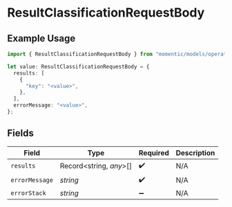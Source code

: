 # ResultClassificationRequestBody

## Example Usage

```typescript
import { ResultClassificationRequestBody } from "momentic/models/operations";

let value: ResultClassificationRequestBody = {
  results: [
    {
      "key": "<value>",
    },
  ],
  errorMessage: "<value>",
};
```

## Fields

| Field                   | Type                    | Required                | Description             |
| ----------------------- | ----------------------- | ----------------------- | ----------------------- |
| `results`               | Record<string, *any*>[] | :heavy_check_mark:      | N/A                     |
| `errorMessage`          | *string*                | :heavy_check_mark:      | N/A                     |
| `errorStack`            | *string*                | :heavy_minus_sign:      | N/A                     |